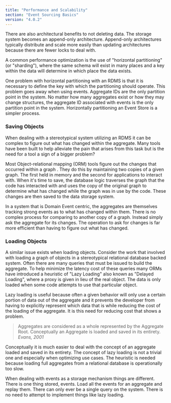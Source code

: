 ```yaml
---
title: "Performance and Scalability"
section: "Event Sourcing Basics"
version: "4.0.2"
---
```


There are also architectural benefits to not deleting data. The storage system becomes an append-only architecture. Append-only architectures typically distribute and scale more easily than updating architectures because there are fewer locks to deal with.

A common performance optimization is the use of "horizontal partitioning" (or "sharding"), where the same schema will exist in many places and a key within the data will determine in which place the data exists.

One problem with horizontal partitioning with an RDMS is that it is necessary to define the key with which the partitioning should operate. This problem goes away when using events. Aggregate IDs are the only partition point in the system. No matter how many aggregates exist or how they may change structures, the aggregate ID associated with events is the only partition point in the system. Horizontally partitioning an Event Store is a simpler process.

### Saving Objects

When dealing with a stereotypical system utilizing an RDMS it can be complex to figure out what has changed within the aggregate. Many tools have been built to help alleviate the pain that arises from this task but is the need for a tool a sign of a bigger problem?

Most Object-relational mapping (ORM) tools figure out the changes that occurred within a graph <!-- TODO: Again, is it clear what this is? -->. They do this by maintaining two copies of a given graph. The first held in memory and the second for applications to interact with. When it's time to save, the database logic traverses the graph that the code has interacted with and uses the copy of the original graph to determine what has changed while the graph was in use by the code. These changes are then saved to the data storage system.

In a system that is Domain Event centric, the aggregates are themselves tracking strong events as to what has changed within them. There is no complex process for comparing to another copy of a graph. Instead simply ask the aggregate for its changes. The operation to ask for changes is far more efficient than having to figure out what has changed.

### Loading Objects

A similar issue exists when loading objects. Consider the work that involved with loading a graph of objects in a stereotypical relational database backed system. Often there are many queries that must be issued to build the aggregate. To help minimize the latency cost of these queries many ORMs have introduced a heuristic of "Lazy Loading" also known as "Delayed Loading", where a proxy is given in lieu of the real object. The data is only loaded when some code attempts to use that particular object.

Lazy loading is useful because often a given behavior will only use a certain portion of data out of the aggregate and it prevents the developer from having to explicitly represent which data that is while reducing the cost of the loading of the aggregate. It is this need for reducing cost that shows a problem.

> Aggregates are considered as a whole represented by the Aggregate Root. Conceptually an Aggregate is loaded and saved in its entirety. <cite>Evans, 2001</cite>

Conceptually it is much easier to deal with the concept of an aggregate loaded and saved in its entirety. The concept of lazy loading is not a trivial one and especially when optimizing use cases. The heuristic is needed because loading full aggregates from a relational database is operationally too slow.

When dealing with events as a storage mechanism things are different. There is one thing stored, events. Load all the events for an aggregate and replay them. There can only ever be a single query on the system. There is no need to attempt to implement things like lazy loading.
